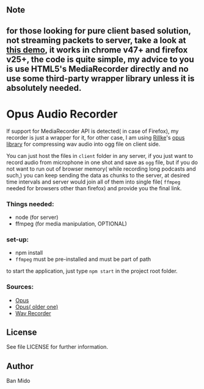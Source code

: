 ## Note

for those looking for pure client based solution, not streaming packets to server, take a look at [this demo](https://github.com/Mido22/MediaRecorder-sample), it works in chrome v47+ and firefox v25+, the code is quite simple, my advice to you is use HTML5's MediaRecorder directly and no use some third-party wrapper library unless it is absolutely needed.
---

#  Opus Audio Recorder


If support for MediaRecorder API is detected( in case of Firefox), my recorder is just a wrapper for it, for other case, I am using [Rillke](https://github.com/Rillke)'s [opus library](https://github.com/Rillke/opusenc.js) for compressing wav audio into ogg file on client side.

You can just host the files in `client` folder in any server, if you just want to record audio from microphone in one shot and save as `ogg` file, but if you do not want to run out of browser memory( while recording long podcasts and such,) you can keep sending the data as chunks to the server, at desired time intervals and server would join all of them into single file( `ffmpeg` needed for browsers other than firefox) and provide you the final link.


### Things needed:
* node (for server)
* ffmpeg (for media manipulation, OPTIONAL)


### set-up:
 * npm install 
 * `ffmpeg` must be pre-installed and must be part of path
 
to start the application, just type `npm start` in the project root folder.

 
### Sources:
  * [Opus](https://github.com/Rillke/opusenc.js)
  * [Opus( older one)](https://github.com/kazuki/opus.js-sample)
  * [Wav Recorder](https://github.com/mattdiamond/Recorderjs)

 
License
-------

See file LICENSE for further information.


Author
------

Ban Mido

